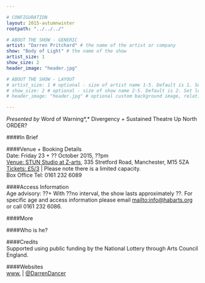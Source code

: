```yaml
---

# CONFIGURATION
layout: 2015-autumnwinter
rootpath: "../../../"

# ABOUT THE SHOW - GENERIC
artist: "Darren Pritchard" # the name of the artist or company
show: "Body of Light" # the name of the show
artist_size: 1
show_size: 2
header_image: "header.jpg"

# ABOUT THE SHOW - LAYOUT
# artist_size: 1 # optional - size of artist name 1-5. Default is 1. Set longer names to lower values
# show_size: 2 # optional - size of show name 2-5. Default is 2. Set longer names to lower values
# header_image: "header.jpg" # optional custom background image, relative to current page

---
```

*Presented by* Word of Warning*,* Divergency *+* Sustained Theatre Up North ORDER?       
           
####In Brief     
        
          
####Venue + Booking Details    
Date: Friday 23 + ?? October 2015, ??pm              
[Venue: STUN Studio at Z-arts](http://www.z-arts.org/about-us/getting-here), 335 Stretford Road, Manchester, M15 5ZA          
[Tickets: £5/3](http://www.z-arts.org/events/word-of-warning) | Please note there is a limited capacity.         
Box Office Tel: 0161 232 6089 

####Access Information      
Age advisory: ??+ With ??no interval, the show lasts approximately ??. For specific age and access information please email <mailto:info@habarts.org> or call 0161 232 6086.    
      
####More        

####Who is he?    

####Credits         
Supported using public funding by the National Lottery through Arts Council England.
         
####Websites    
[www.](http://www.) | [@DarrenDancer](http://twitter.com/DarrenDancer)
